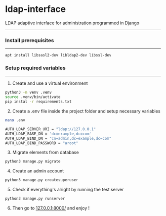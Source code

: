# ldap-interface
LDAP adaptive interface for administration programmed in Django

----------------------------------

### Install prerequisites
---
``` bash
apt install libsasl2-dev libldap2-dev libssl-dev
```

### Setup required variables
---
1.  Create and use a virtual environment
``` bash
python3 -m venv .venv
source .venv/bin/activate
pip instal -r requirements.txt
```
2.  Create a .env file inside the project folder and setup necessary variables
``` bash
nano .env
```
``` bash
AUTH_LDAP_SERVER_URI = "ldap://127.0.0.1"
AUTH_LDAP_BASE_DN = 'dc=example,dc=com'
AUTH_LDAP_BIND_DN = "cn=admin,dc=example,dc=com"
AUTH_LDAP_BIND_PASSWORD = "aroot"
```
3.  Migrate elements from database
``` bash
python3 manage.py migrate
```
4.  Create an admin account
``` bash
python3 manage.py createsuperuser
```
5.  Check if everything's alright by running the test server
``` bash
python3 manage.py runserver
```
6. Then go to [127.0.0.1:8000/](127.0.1:8000/) and enjoy !